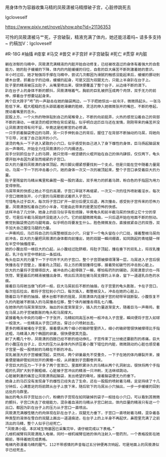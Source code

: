 用身体作为容器收集马精的凤筱潇被马精撑破子宫，心脏停跳死去

lgcloveself

https://www.pixiv.net/novel/show.php?id=21136353

可怜的凤筱潇被马艹死，子宫破裂，精液充满了体内，她还能活着吗~
请多多支持~
约稿加V：lgcloveself

#R-18G
#抽搐
#痉挛
#马交
#兽交
#子宫奸
#子宫破裂
#死亡
#贯穿
#内脏


    躺在浓郁的马精中，凤筱潇充满精液的内脏开始自动修复，已经被改造过的身体有着强大的自愈能力，她的肚子缓缓的下降，体内的内脏缓缓的归位，自愈的巨大痛苦不断刺激着她的意识。
    半小时过后，她才勉强将手撑在马精中，尝试几次都因为滑腻的触感没能起来后，缓缓的挪动到硬木台便，抓着台子的边缘，缓缓的起身，可是又因为双腿无力，只能上半身趴在台子上。
    肚子里的精液被压出肚子，从嘴里喷出来，很快便覆盖了整个台子，从边缘不断的滴下。
    趴在台子上的身体不断的颤抖，凤筱潇喘着气，胸前的巨乳被挤压成两个肉饼，双手无力的前伸，撑着台子想要站起身来。
    两个巨大蹄子“咚”的一声敲击在她的脑袋两边，一下子把她惊出一丝冷汗，微微扬起头，一张马脸低下来，粗大粗糙的舌头舔舐着她滑嫩的脸颊，灵活的伸入她微微张开的嘴巴，不断的卷起，搅动着嘴里的舌头。
    屁股上方，一个火热的物体贴到自己的尾椎骨上，不断的向前挺弄，火热的感觉沿着自己的背部不断的滑动，一根滚烫的棍状物在背后紧贴，似乎明白这匹巨马还在发情，刚刚带来的痛苦并没让凤筱潇觉得有何不妥，毕竟这是检察官的必修课。
    一只手抓着脑袋旁边的马蹄，另一只手伸到自己的背后，握住了在背部不断抽动的马屌，将她向下引导，对准了自己张开的小穴。
    滚烫的龟头一下子进入紧致的小穴口，似乎感受到自己进入了身下雌性的身体，巨马扬起脑袋发出一声嘶鸣，开始全力往凤筱潇的小穴内捅进去。
    双手分别抓住台子上的马蹄，她只觉得一根坚硬的火棍开始在自己的体内肆掠，仅仅两下，龟头便开始冲击因为紧张而缩紧的子宫口。
    巨大的力量将凤筱潇的身体顶起，两只脚尖绷紧想要找到一个支点，但是只能在空中随着力量晃动，马屌一下一下的冲击着小穴，她的身体一次又一次的被顶起来，整个子宫口承受着巨大的力量。
    肚子里残留的马精从嘴里和鼻腔一股一股的涌出，双手用力的抓着马蹄，粉白色的手指因为用力变得惨败。
    马屌带来的快感让她止不住的高潮，子宫口早就不再缩紧，一次又一次的往外喷射着淫水，每次子宫口微微张开，小穴里的马屌都尝试着挤入子宫口。
    可惜龟头过于巨大，每次将子宫口扩开一部分后便又后退，再次撞击，感受到子宫传来的恐怖力量，凤筱潇放松着自己的小半身，可是由此带来的是更加恐怖的快感。
    这样冲击了几分钟，她身上的巨马似乎有些烦躁，毕竟龟头和前半截马屌的快感让它十分的享受，可是后半截马屌始终没能进入小穴。它的前腿微微弯曲，一只后退开始在地面不断的刨动。
    察觉到脑袋旁边的马腿弯曲，似乎明白将要发生什么，脸色微微发白，直接抿紧自己的双唇，双手加大自己握住马腿的力量。
    一声嘶鸣后，马匹将自己的马屌整根拔出小穴，只留下一个龟头留在小穴口处，接着整根马屌向前冲击，巨大的力量把凤筱潇的身体都向前撞出，她的双腿一瞬间绷直，如同跳起的青蛙腿一样在半空中抽搐痉挛。
    她的小腹出现一根巨大的凸起，从小腹经过肚脐眼，将肚子顶起，撞在垂下的双乳上，将双乳撞起，乳汁在半空中喷射出一条弧线。
    龟头在巨大的力量下一下子叩开不大的子宫口，整个子宫颈被撑得薄薄一层，马屌进入子宫后很快撞击在子宫壁上，接着向上顶起，将上方的胃部撞得位移，接着势如破竹的冲击到心脏上。
    巨大的力量将子宫撑得巨大，被冲击的心脏停跳了一瞬，哪怕有药剂的辅助，凤筱潇意识也一阵恍惚，胃里最后的精液被撞出身体，喷出后流淌在被马屌支撑的上半身，留下一道道乳白色的水痕。
    接着巨马将她当做飞机杯一般，巨大马屌前后不断的抽插，在子宫里的龟头膨胀，卡在子宫口，每次往后拉出，都将子宫拉到小穴口，每次插入，都整根没入，冲击在她的心脏上。
    随着巨马不断的抽插，硬木台都不断的摇晃，凤筱潇体内连接子宫的韧带早就断裂，小腹恢复不久的内脏被不断插入的马屌撞击位移，整个体内被撞击得乱七八糟。
    在她体内的马屌渐渐加快，抽出的长度渐渐变少，插入的力量逐渐变大，随着巨马一声嘶鸣，套在马屌上的子宫被膨胀的龟头和马屌撑大。
    紧接着龟头中央的马眼一下子张开，马精如同高压水枪一般冲击入子宫里，瞬间便将子宫入如球一般涨大，一些精液从子宫口挤出，穿过小穴喷射出去。
    更多的精液被堵在子宫里，接着便从两个细小的输卵管里挤入，细小的输卵管很快被撑得比手指还粗，马精涌入两个椭圆的卵巢，很快便使其充盈。
    射了大概几十秒，凤筱潇的四肢已经不断的扭动挣扎，子宫传来了比分娩还要剧烈的疼痛，巨大的小腹压在台子上，巨大的压力从身体内外挤压着小腹下错位的内脏，微微跳动的心脏也感受着子宫里一股一股喷射的马精在不断的冲击。
    双乳被涨大的子宫缓缓顶起，突然间，两个卵巢最先不受重负，一下子在她的体内爆裂开来，接着便是输卵管如同划开的黄鳝一般，从卵巢到子宫翻卷开来。
    子宫巨大的压力一下子多了两个宣泄口，里面积累许久的马精从两个孔洞射出，很快将两个手指粗的孔洞扩大到手腕粗细，心脏被子宫冲出的精液一只冲刷，无法继续跳动。
    心脏被刺激的痛苦让凤筱潇扬起脑袋，发出绝望的嘶吼，接着脑袋便无力的垂下。
    她身上的马匹没有发现身下的雌性已经失去了生命，还在一股股的喷射着马精，足足持续了十几分钟后，心满意足的将前蹄从台子上放下来，随后软下的马屌从小穴抽出，一步一步缓缓的回到远处的马群里。
    抽出的龟头将子宫扯出小穴，粉嫩的子宫现在如同破掉的袋子一般挂在小穴口，可以看到其微微的颤抖，子宫口失去了收缩能力，混杂着血液的马精从子宫口射出，体内巨量的精液只有这一个出口，都因为趴在台子上的压力从子宫口一直喷出。
    凤筱潇充满雌性魅力的肉体现在趴在台子上，双腿无力垂下，子宫口一直喷射着马精，混杂着各种类型的液体在雪白的双腿上画出一道道痕迹，在台子上的上半身不再起伏，鼻腔里充满了之前流出的马精，整个人似乎已经死亡。
    “凤筱潇小姐，本区域生物基因已采集完毕，请仔细完成以下表格。”
    几根机械臂将凤筱潇拖入电梯，同时一根机械臂往她的体内注射入一管药剂，一个表格投影在她眼前，等待着她完成表格。
    电梯内弥漫着马精的腥气，112不带感情的声音每过五分钟便再次响起，可是地面上的凤筱潇似乎已经死去…